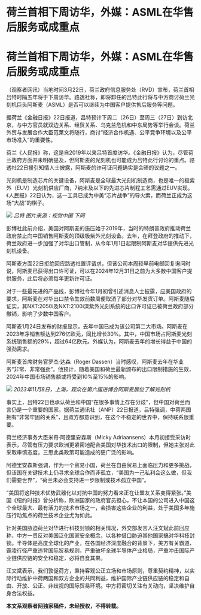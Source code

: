 # 荷兰首相下周访华，外媒：ASML在华售后服务或成重点

# 荷兰首相下周访华，外媒：ASML在华售后服务或成重点

（观察者网讯）当地时间3月22日，荷兰政府信息服务处（RVD）宣布，荷兰首相吕特时隔五年将于下周访华。路透社称，即将卸任的吕特此行将与中方商讨荷兰光刻机巨头阿斯麦（ASML）是否可以继续为中国客户提供售后服务等问题。

据荷兰《金融日报》22日报道，吕特预计下周二（26日）至周三（27日）到访北京，与中方官员就双边关系、经贸关系、乌克兰危机和中东局势等举行会谈。荷兰外贸与发展合作大臣范莱文将随行，商讨“经济合作机遇、公平竞争环境以及公平市场准入”的重要性。

荷兰《人民报》称，这是自2019年以来吕特首度访华。《金融日报》认为，尽管荷兰政府方面并未明确提及，但阿斯麦的光刻机也可能成为吕特此行讨论的重点。路透社22日援引知情人士披露，阿斯麦的许可证问题确实是会晤的议题之一。

光刻机是制造芯片的关键设备，阿斯麦是全球最大光刻机制造商，也是唯一的极紫外（EUV）光刻机供应厂商，7纳米及以下的先进芯片制程工艺需通过EUV实现。《人民报》22日认为，这一工具已成为中美“芯片战争”的导火索，而荷兰正成为这场“大战”的棋子。

![](https://inews.gtimg.com/om_bt/O_XYkWqAnr_o5v821Er55TUCuPhydmOixEjMJFkJkJhYAAA/1000)
_吕特 图片来源：视觉中国 下同_

彭博社此前介绍，美国对阿斯麦的施压始于2019年，当时的特朗普政府推动荷兰政府禁止向中国销售阿斯麦的顶级极紫外光刻设备。去年，在拜登政府的推动下，荷兰政府进一步加强了对华出口管制，从今年1月1日起限制阿斯麦对华提供先进光刻机设备。

阿斯麦方面22日拒绝回应路透社置评请求，但该公司本周较早前电邮回复询问时说，阿斯麦已获得出口许可证，可以在2024年12月31日之前为大多数中国客户提供服务，此后将必须每年更新许可证。

对于一些最先进的产品线，彭博社今年1月初曾引述消息人士披露，应美国政府的要求，阿斯麦在对华出口禁令生效前数周便取消了部分对华发货订单。阿斯麦随后证实，其NXT:2050i及NXT:2100i深紫外光刻系统的出口许可证已被荷兰政府部分撤销，影响了少数中国客户。

阿斯麦1月24日发布的财报显示，去年中国已成为该公司第二大市场。阿斯麦在2023年净销售额达到276亿欧元，同比增长30%。其中，中国市场占阿斯麦光刻系统销售额的29%，超过64亿欧元。外媒认为，阿斯麦去年的增长得益于中国的强劲需求。

阿斯麦首席财务官罗杰·达森（Roger
Dassen）当时感叹，阿斯麦去年在华业务“非常、非常强劲”。他预计，随着美国和荷兰最新颁布的出口限制措施的生效，2024年中国市场销售额或将受到10%至15%的影响。

![](https://inews.gtimg.com/om_bt/OsBSjJLt_ixnLWQbyow2qSbtXEYQNlOsov9bj9re3tKUQAA/1000)
_2023年11月8日，上海，观众在第六届进博会阿斯麦展位了解光刻机_

事实上，吕特22日也承认荷兰和中国“在很多事情上存在分歧”，但中国对荷兰而言仍是一个重要的国家。据荷兰通讯社（ANP）22日报道，吕特强调，中荷两国拥有“非常牢固的关系”，且双方都意识到，在这个不稳定的世界中，保持联系很重要。

荷兰经济事务大臣米奇·阿德里安森斯（Micky
Adriaansens）本月初接受采访时表示，尽管有压力要求欧洲更紧密地配合美国对华技术出口的限制，但她主张对此采取审慎态度，三思此类政策可能造成的更广泛的影响。

阿德里安森斯强调，作为一个贸易小国，荷兰在自由贸易上面临压力和更多挑战，但该国在关键技术上仍寻求全球合作而非孤立，“美国为一己私利会这么做，但我们需要世界”，“荷兰未必会支持进一步限制或技术孤立中国”。

“美国将这种技术优势武器化以对抗中国的努力看来正在让盟友关系变得紧张。”美国《纽约时报》曾分析称，欧洲国家的政府官员担心，不让本国的公司进入中国这个全球最大、最有活力的技术市场之一，会损害这些企业的利益，处于美国多年施压行动焦点的荷兰技术企业尤为如此。

针对美国胁迫荷兰对华进行科技封锁的相关情况，外交部发言人汪文斌此前回应称，中方一贯反对美国泛化国家安全概念，以各种借口胁迫其他国家搞对华科技封锁。半导体是高度全球化的产业，在各国经济深度融合的背景下，美方有关霸道、霸凌行径严重违背国际贸易规则，严重破坏全球半导体产业格局，严重冲击国际产业链供应链的安全和稳定，必将自食其果。

汪文斌表示，我们敦促荷方，秉持客观公正立场和市场原则，尊重契约精神，以实际行动维护中荷两国和双方企业的共同利益，维护国际产业链供应链的稳定和自由、开放、公正、非歧视的国际贸易环境。中方将密切关注有关动向，坚决维护自身合法权益。

**本文系观察者网独家稿件，未经授权，不得转载。**


